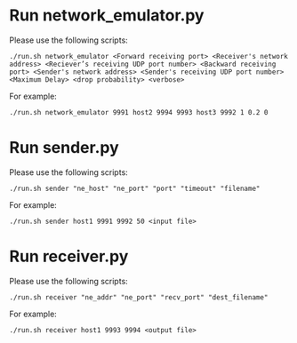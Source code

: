 # Run network_emulator.py
Please use the following scripts:
```console
./run.sh network_emulator <Forward receiving port> <Receiver's network address> <Reciever’s receiving UDP port number> <Backward receiving port> <Sender's network address> <Sender's receiving UDP port number> <Maximum Delay> <drop probability> <verbose>
```
For example:
```console
./run.sh network_emulator 9991 host2 9994 9993 host3 9992 1 0.2 0
```

# Run sender.py
Please use the following scripts:
```console
./run.sh sender "ne_host" "ne_port" "port" "timeout" "filename"
```
For example:
```console
./run.sh sender host1 9991 9992 50 <input file>
```

# Run receiver.py
Please use the following scripts:
```console
./run.sh receiver "ne_addr" "ne_port" "recv_port" "dest_filename"
```
For example:
```console
./run.sh receiver host1 9993 9994 <output file>
```

